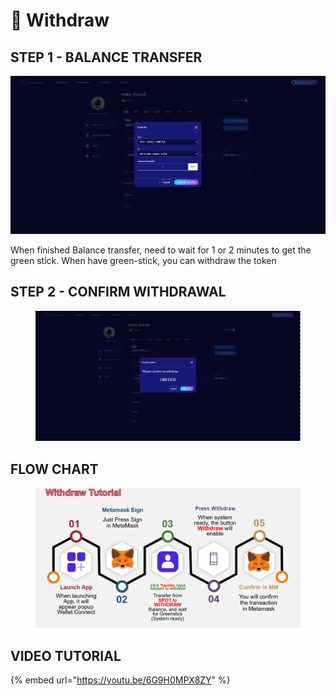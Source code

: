 # 💸 Withdraw

## STEP 1 - BALANCE TRANSFER

![](<../.gitbook/assets/image (22).png>)

When finished Balance transfer, need to wait for 1 or 2 minutes to get the green stick. When have green-stick, you can withdraw the token

## STEP 2 - CONFIRM WITHDRAWAL

<figure><img src="../.gitbook/assets/image (4).png" alt=""><figcaption></figcaption></figure>



## FLOW CHART

<figure><img src="../.gitbook/assets/image (13).png" alt=""><figcaption></figcaption></figure>

## VIDEO TUTORIAL

{% embed url="https://youtu.be/6G9H0MPX8ZY" %}


